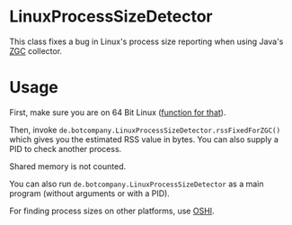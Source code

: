 # LinuxProcessSizeDetector
This class fixes a bug in Linux's process size reporting when using Java's [ZGC](https://mail.openjdk.java.net/pipermail/zgc-dev/2019-October/000747.html) collector.

# Usage

First, make sure you are on 64 Bit Linux ([function for that](http://code.botcompany.de/1025550)).

Then, invoke `de.botcompany.LinuxProcessSizeDetector.rssFixedForZGC()` which gives you the estimated RSS value in bytes. You can also supply a PID to check another process.

Shared memory is not counted.

You can also run `de.botcompany.LinuxProcessSizeDetector` as a main program (without arguments or with a PID).

For finding process sizes on other platforms, use [OSHI](https://github.com/oshi/oshi).
